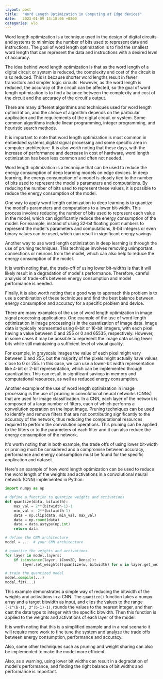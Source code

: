 ```yaml
---
layout: post
title:  "Word Length Optimization in Computing at Edge devices"
date:   2023-01-09 14:18:06 +0200
categories: wlo
---
```

Word length optimization is a technique used in the design of digital circuits and systems to minimize the number of bits used to represent data and instructions. The goal of word length optimization is to find the smallest word length that can represent the data and instructions with a desired level of accuracy.

The idea behind word length optimization is that as the word length of a digital circuit or system is reduced, the complexity and cost of the circuit is also reduced. This is because shorter word lengths result in fewer transistors and simpler logic circuits. However, as the word length is reduced, the accuracy of the circuit can be affected, so the goal of word length optimization is to find a balance between the complexity and cost of the circuit and the accuracy of the circuit's output.

There are many different algorithms and techniques used for word length optimization, and the choice of algorithm depends on the particular application and the requirements of the digital circuit or system. Some common algorithms include linear programming, integer programming, and heuristic search methods.

It is important to note that word length optimization is most common in embedded systems,digital signal processing and some specific area in computer architecture.
It is also worth noting that these days, with the increase of performance and decrease in cost of hardware, word length optimization has been less common and often not needed.

Word length optimization is a technique that can be used to reduce the energy consumption of deep learning models on edge devices. In deep learning, the energy consumption of a model is closely tied to the number of bits used to represent the model's parameters and computations. By reducing the number of bits used to represent these values, it is possible to reduce the energy consumption of the model.

One way to apply word length optimization to deep learning is to quantize the model's parameters and computations to a lower bit-width. This process involves reducing the number of bits used to represent each value in the model, which can significantly reduce the energy consumption of the model. For example, instead of using 32-bit floating point numbers to represent the model's parameters and computations, 8-bit integers or even binary values can be used, which can result in significant energy savings.

Another way to use word length optimization in deep learning is through the use of pruning techniques. This technique involves removing unimportant connections or neurons from the model, which can also help to reduce the energy consumption of the model.

It is worth noting that, the trade-off of using lower bit-widths is that it will likely result in a degradation of model's performance. Therefore, careful analysis of trade-offs between energy consumption and model performance is needed.

Finally, it is also worth noting that a good way to approach this problem is to use a combination of these techniques and find the best balance between energy consumption and accuracy for a specific problem and device.

There are many examples of the use of word length optimization in image signal processing applications. One example of the use of word length optimization in image processing is in the quantization of image data. Image data is typically represented using 8-bit or 16-bit integers, with each pixel having a value between 0 and 255 or 0 and 65535, respectively. However, in some cases it may be possible to represent the image data using fewer bits while still maintaining a sufficient level of visual quality.

For example, in grayscale images the value of each pixel might vary between 0 and 255, but the majority of the pixels might actually have values close to 0 or 255. In this case, we can use a lower-bit width representation like 4-bit or 2-bit representation, which can be implemented through quantization. This can result in significant savings in memory and computational resources, as well as reduced energy consumption.

Another example of the use of word length optimization in image processing is the use of pruning in convolutional neural networks (CNNs) that are used for image classification. In a CNN, each layer of the network is composed of a large number of filters, each of which performs a convolution operation on the input image. Pruning techniques can be used to identify and remove filters that are not contributing significantly to the accuracy of the network, thus reducing the computational resources required to perform the convolution operations. This pruning can be applied to the filters or to the parameters of each filter and it can also reduce the energy consumption of the network.

It's worth noting that in both example, the trade offs of using lower bit-width or pruning must be considered and a compromise between accuracy, performance and energy consumption must be found for the specific application and dataset.

Here's an example of how word length optimization can be used to reduce the word length of the weights and activations in a convolutional neural network (CNN) implemented in Python:

``` python
import numpy as np

# define a function to quantize weights and activations
def quantize(data, bitwidth):
    max_val = 2**(bitwidth-1)-1
    min_val = -2**(bitwidth-1)
    data = np.clip(data, min_val, max_val)
    data = np.round(data)
    data = data.astype(np.int)
    return data

# define the CNN architecture
model = ...  # your CNN architecture

# quantize the weights and activations
for layer in model.layers:
    if isinstance(layer, (Conv2D, Dense)):
        layer.set_weights([quantize(w, bitwidth) for w in layer.get_weights()])

# train the quantized model
model.compile(...)
model.fit(...)

```

This example demonstrates a simple way of reducing the bitwidth of the weights and activations in a CNN. The `quantize()` function takes a numpy array and a target bitwidth as input, and clips the values to the range `(-2^(b-1), 2^(b-1)-1)`, rounds the values to the nearest integer, and then cast the data type to integer with the specific bitwidth. Then this function is applied to the weights and activations of each layer of the model.

It is worth noting that this is a simplified example and in a real scenario it will require more work to fine tune the system and analyze the trade offs between energy consumption, performance and accuracy.

Also, some other techniques such as pruning and weight sharing can also be implemented to make the model more efficient.

Also, as a warning, using lower bit widths can result in a degradation of model's performance, and finding the right balance of bit widths and performance is important.